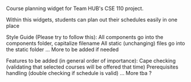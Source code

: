 Course planning widget for Team HUB's CSE 110 project.

Within this widgets, students can plan out their schedules easily in one place

Style Guide (Please try to follow this):
  All components go into the components folder, capitalize filename
  All static (unchanging) files go into the static folder
  ... More to be added if needed

Features to be added (in general order of importance):
  Cape checking (validating that selected courses will be offered that time)
  Prerequisites handling (double checking if schedule is valid)
  ... More tba ?
